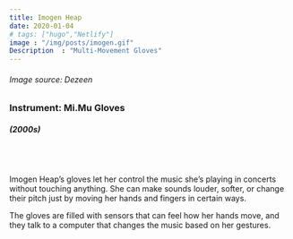 ```yaml
---
title: Imogen Heap
date: 2020-01-04
# tags: ["hugo","Netlify"]
image : "/img/posts/imogen.gif"
Description  : "Multi-Movement Gloves"
---
```


###### *Image source: Dezeen*

### Instrument: **Mi.Mu Gloves**

##### (2000s)

## &nbsp;

Imogen Heap’s gloves let her control the music she’s playing in concerts without touching anything. She can make sounds louder, softer, or change their pitch just by moving her hands and fingers in certain ways.

The gloves are filled with sensors that can feel how her hands move, and they talk to a computer that changes the music based on her gestures.